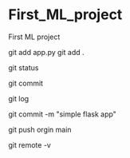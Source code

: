# First_ML_project
First ML project


git add app.py
git add .

git status

git commit

git log

git commit -m "simple flask app"

git push orgin main

git remote -v